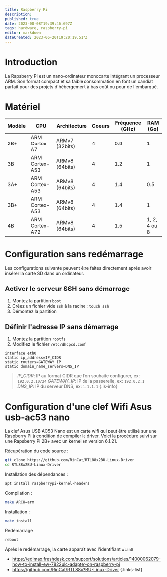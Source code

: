 ```yaml
---
title: Raspberry Pi
description: 
published: true
date: 2023-08-08T19:39:46.697Z
tags: hardware, raspberry-pi
editor: markdown
dateCreated: 2023-06-20T19:20:19.517Z
---
```


# Introduction
La Rapsberry Pi est un nano-ordinateur monocarte intégrant un processeur ARM. Son format compact et sa faible consommation en font un candiat parfait pour des projets d'hébergement à bas coût ou pour de l'embarqué.

# Matériel
| Modèle | CPU | Architecture | Coeurs | Fréquence (GHz) | RAM (Go)
| --- | --- | --- | --- | --- | --- |
| 2B+ | ARM Cortex-A7 | ARMv7 (32bits) | 4 | 0.9 | 1 |
| 3B | ARM Cortex-A53 | ARMv8 (64bits) | 4 | 1.2 | 1 |
| 3A+ | ARM Cortex-A53 | ARMv8 (64bits) | 4 | 1.4 | 0.5 |
| 3B+ | ARM Cortex-A53 | ARMv8 (64bits) | 4 | 1.4 | 1 |
| 4B | ARM Cortex-A72 | ARMv8 (64bits) | 4 | 1.5 | 1, 2, 4 ou 8 |

# Configuration sans redémarrage
Les configurations suivante peuvent être faites directement après avoir insérer la carte SD dans un ordinateur.
## Activer le serveur SSH sans démarrage
1. Montez la partition `boot`
2. Créez un fichier vide `ssh` à la racine : `touch ssh`
3. Démontez la partition

## Définir l'adresse IP sans démarrage
1. Montez la partition `rootfs`
2. Modifiez le fichier `/etc/dhcpcd.conf`
  ```
interface eth0
static ip_address=IP_CIDR
static routers=GATEWAY_IP
static domain_name_servers=DNS_IP
```
> *IP_CIDR*: IP au format CIDR que l'on souhaite configurer, ex: `192.0.2.10/24`
> *GATEWAY_IP*: IP de la passerelle, ex: `192.0.2.1`
> *DNS_IP*: IP du serveur DNS, ex: `1.1.1.1`
{.is-info}

# Configuration d'une clef Wifi Asus usb-ac53 nano
La clef [Asus USB AC53 Nano](https://www.amazon.fr/Usb-ac53-Adaptateur-Wi-FI-Mu-MIMO-Double/dp/B06XQ2V4QM) est un carte wifi qui peut être utilisé sur une Raspberry Pi à condition de compiler le driver. Voici la procédure suivi sur une Rapsberry Pi 2B+ avec un kernel en version 6.1.21.

Récupération du code source :
```bash
git clone https://github.com/RinCat/RTL88x2BU-Linux-Driver
cd RTL88x2BU-Linux-Driver
```

Installation des dépendances :
```bash
apt install raspberrypi-kernel-headers
```

Compilation :
```bash
make ARCH=arm
```

Installation :
```bash
make install
``` 

Redémarrage
```bash
reboot
```

Après le redémarrage, la carte apparaît avec l'identifiant `wlan0`

- https://edimax.freshdesk.com/support/solutions/articles/14000062079-how-to-install-ew-7822ulc-adapter-on-raspberry-pi
- https://github.com/RinCat/RTL88x2BU-Linux-Driver
{.links-list}